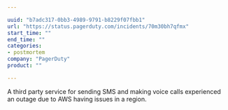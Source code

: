 ```yaml
---

uuid: "b7adc317-0bb3-4989-9791-b8229f07fbb1"
url: "https://status.pagerduty.com/incidents/70m30bh7qfmx"
start_time: ""
end_time: ""
categories:
- postmortem
company: "PagerDuty"
product: ""

---
```


A third party service for sending SMS and making voice calls experienced an outage due to AWS having issues in a region.
